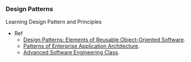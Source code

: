 ### Design Patterns

Learning Design Pattern and Principles
- Ref 
   - [Design Patterns: Elements of Reusable Object-Oriented Software](https://www.amazon.com/Design-Patterns-Elements-Reusable-Object-Oriented/dp/0201633612).
   - [Patterns of Enterprise Application Architecture](https://www.amazon.com/Patterns-Enterprise-Application-Architecture-Martin/dp/0321127420).
   - [Advanced Software Engineering Class](https://github.com/mrthetkhine/AdvancedSEBatch1).
